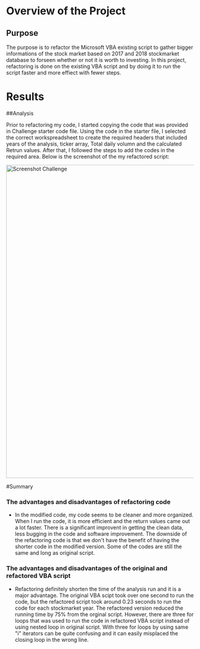 # Overview of the Project
## Purpose 

The purpose is to refactor the Microsoft VBA existing script to gather bigger informations of the stock market based on 2017 and 2018 stockmarket database to forseen whether or not it is worth to investing. In this project, refactoring is done on the existing VBA script and by doing it to run the script faster and more effiect with fewer steps.

# Results
##Analysis

Prior to refactoring my code, I started copying the code that was provided in Challenge starter code file. Using the code in the starter file, I selected the correct workspreadsheet to create the required headers that included years of the analysis, ticker array, Total daily volumn and the calculated Retrun values. After that, I followed the steps to add the codes in the required area. Below is the screenshot of the my refactored script:

<img width="840" alt="Screenshot Challenge" src="https://user-images.githubusercontent.com/92502292/140599650-c745077d-9558-4447-8d17-b8a558c9155a.PNG">


#Summary

### The advantages and disadvantages of refactoring code 

- In the modified code, my code seems to be cleaner and more organized. When I run the code, it is more efficient and the return values came out a lot faster. There is a significant improvent in getting the clean data, less bugging in the code and software improvement. The downside of the refactoring code is that we don't have the benefit of having the shorter code in the modified version. Some of the codes are still the same and long as original script.

### The advantages and disadvantages of the original and refactored VBA script

- Refactoring definitely shorten the time of the analysis run and it is a major advantage. The original VBA scipt took over one second to run the code, but the refactored script took around 0.23 seconds to run the code for each stockmarket year. The refactored version reduced the running time by 75% from the orginal script. However, there are three for loops that was used to run the code in refactored VBA script instead of using nested loop in original script. With three for loops by using same "i" iterators can be quite confusing and it can easily misplaced the closing loop in the wrong line.